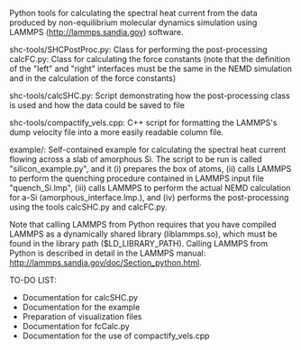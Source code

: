 
Python tools for calculating the spectral heat current from the data produced by non-equilibrium molecular dynamics simulation using LAMMPS (http://lammps.sandia.gov) software.

shc-tools/SHCPostProc.py: Class for performing the post-processing
calcFC.py: Class for calculating the force constants (note that the definition of the "left" and "right" interfaces must be the same in the NEMD simulation and in the calculation of the force constants)

shc-tools/calcSHC.py: Script demonstrating how the post-processing class is used and how the data could be saved to file

shc-tools/compactify_vels.cpp: C++ script for formatting the LAMMPS's dump velocity file into a more easily readable column file.

example/: Self-contained example for calculating the spectral heat current flowing across a slab of amorphous Si. The script to be run is called "silicon_example.py", and it (i) prepares the box of atoms, (ii) calls LAMMPS to perform the quenching procedure contained in LAMMPS input file "quench_Si.lmp", (iii) calls LAMMPS to perform the actual NEMD calculation for a-Si (amorphous_interface.lmp.), and (iv) performs the post-processing using the tools calcSHC.py and calcFC.py.

Note that calling LAMMPS from Python requires that you have compiled LAMMPS as a dynamically shared library (liblammps.so), which must be found in the library path ($LD_LIBRARY_PATH). Calling LAMMPS from Python is described in detail in the LAMMPS manual: http://lammps.sandia.gov/doc/Section_python.html.

TO-DO LIST:
- Documentation for calcSHC.py
- Documentation for the example
- Preparation of visualization files
- Documentation for fcCalc.py
- Documentation for the use of compactify_vels.cpp
